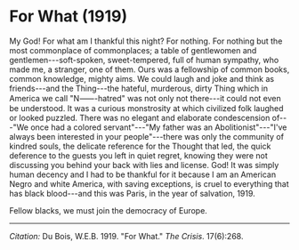 <!--
title:   For What
author:  Du Bois, W.E.B.
journal: The Crisis
year:    1919
volume:  17
issue:   6
pages:   268
-->
# For What (1919)

My God! For what am I thankful this night? For nothing. For nothing but the most commonplace of commonplaces; a table of gentlewomen and gentlemen---soft-spoken, sweet-tempered, full of human sympathy, who made me, a stranger, one of them. Ours was a fellowship of common books, common knowledge, mighty aims. We could laugh and joke and think as friends---and the Thing---the hateful, murderous, dirty Thing which in America we call "N&#11834;-hatred" was not only not there---it could not even be understood. It was a curious monstrosity at which civilized folk laughed or looked puzzled. There was no elegant and elaborate condescension of---"We once had a colored servant"---"My father was an Abolitionist"---"I've always been interested in your people"---there was only the community of kindred souls, the delicate reference for the Thought that led, the quick deference to the guests you left in quiet regret, knowing they were not discussing you behind your back with lies and license. God! It was simply human decency and I had to be thankful for it because I am an American Negro and white America, with saving exceptions, is cruel to everything that has black blood---and this was Paris, in the year of salvation, 1919. 

Fellow blacks, we must join the democracy of Europe. 

--------------  

*Citation:* Du Bois, W.E.B. 1919. "For What." *The Crisis*. 17(6):268.